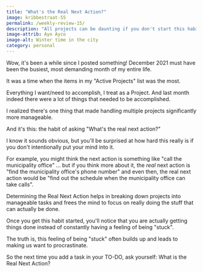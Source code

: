 ```yaml
---
title: "What's the Real Next Action?"
image: kribbestraat-55
permalink: /weekly-review-15/
description: "All projects can be daunting if you don't start this habit."
image-attrib: Ayo Ayco
image-alt: Winter time in the city 
category: personal
---
```


Wow, it's been a while since I posted something! December 2021 must have been the busiest, most demanding month of my entire life.<!--more-->

It was a time when the items in my "Active Projects" list was the most. 

Everything I want/need to accomplish, I treat as a Project. And last month indeed there were a lot of things that needed to be accomplished. 

I realized there's one thing that made handling multiple projects significantly more manageable.

And it's this: the habit of asking "What's the real next action?"

I know it sounds obvious, but you'll be surprised at how hard this really is if you don't intentionally put your mind into it.

For example, you might think the next action is something like "call the municipality office" ... but if you think more about it, the *real* next action is "find the municipality office's phone number" and even then, the real next action would be "find out the schedule when the municipality office can take calls".

Determining the Real Next Action helps in breaking down projects into manageable tasks and frees the mind to focus on really doing the stuff that can actually be done.

Once you get this habit started, you'll notice that you are actually getting things done instead of constantly having a feeling of being "stuck".

The truth is, this feeling of being "stuck" often builds up and leads to making us want to procrastinate.

So the next time you add a task in your TO-DO, ask yourself: What is the Real Next Action?
